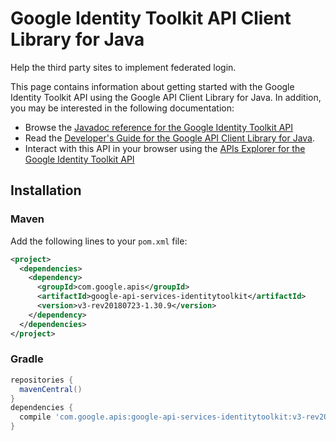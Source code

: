 # Google Identity Toolkit API Client Library for Java

Help the third party sites to implement federated login.

This page contains information about getting started with the Google Identity Toolkit API
using the Google API Client Library for Java. In addition, you may be interested
in the following documentation:

* Browse the [Javadoc reference for the Google Identity Toolkit API][javadoc]
* Read the [Developer's Guide for the Google API Client Library for Java][google-api-client].
* Interact with this API in your browser using the [APIs Explorer for the Google Identity Toolkit API][api-explorer]

## Installation

### Maven

Add the following lines to your `pom.xml` file:

```xml
<project>
  <dependencies>
    <dependency>
      <groupId>com.google.apis</groupId>
      <artifactId>google-api-services-identitytoolkit</artifactId>
      <version>v3-rev20180723-1.30.9</version>
    </dependency>
  </dependencies>
</project>
```

### Gradle

```gradle
repositories {
  mavenCentral()
}
dependencies {
  compile 'com.google.apis:google-api-services-identitytoolkit:v3-rev20180723-1.30.9'
}
```

[javadoc]: https://googleapis.dev/java/google-api-services-identitytoolkit/latest/index.html
[google-api-client]: https://github.com/googleapis/google-api-java-client/
[api-explorer]: https://developers.google.com/apis-explorer/#p/identitytoolkit/v1/
